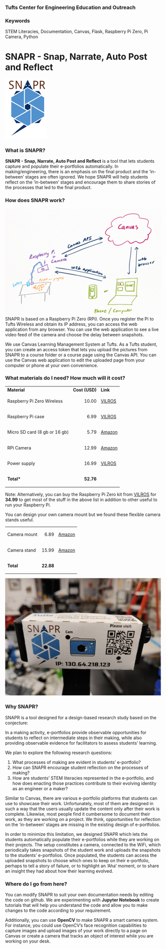 ### Tufts Center for Engineering Education and Outreach

### Keywords

STEM Literacies, Documentation, Canvas, Flask, Raspberry Pi Zero, Pi Camera, Python

# SNAPR - Snap, Narrate, Auto Post and Reflect
![SNAPR logo](images/SNAPR-details0.png )

### What is SNAPR? 

**SNAPR - Snap, Narrate, Auto Post and Reflect** is a tool that lets students capture and populate their e-portfolios automatically. In making/engineering, there is an emphasis on the final product and the ‘in-between’ stages are often ignored. We hope SNAPR will help students reflect on the ‘in-between’ stages and encourage them to share stories of the processes that led to the final product. 


### How does SNAPR work?
![How it works](images/SNAPR-details1.png)
SNAPR is based on a Raspberry Pi Zero (RPi). Once you register the Pi to Tufts Wireless and obtain its IP address, you can access the web application from any browser. You can use the web application to see a live video feed of the camera and choose the delay between snapshots. 

We use Canvas Learning Management System at Tufts. As a Tufts student, you can create an access token that lets you upload the pictures from SNAPR to a course folder or a course page using the Canvas API. You can use the Canvas web application to edit the uploaded page from your computer or phone at your own convenience. 

### What materials do I need? How much will it cost?

<table>
  <tr>
   <td><strong>Material</strong>
   </td>
   <td><strong>Cost (USD)</strong>
   </td>
   <td><strong>Link</strong>
   </td>
  </tr>
  <tr>
   <td>Raspberry Pi Zero Wireless
   </td>
   <td><p style="text-align: right">
10.00</p>

   </td>
   <td><a href="https://vilros.com/collections/raspberry-pi-boards/products/raspberry-pi-zero-w">VILROS</a>
   </td>
  </tr>
  <tr>
   <td>Raspberry Pi case
   </td>
   <td><p style="text-align: right">
6.99</p>

   </td>
   <td><a href="https://vilros.com/collections/raspberry-pi-accessories/products/raspberry-pi-zero-2-piece-snap-together-case">VILROS</a>
   </td>
  </tr>
  <tr>
   <td>Micro SD card (8 gb or 16 gb)
   </td>
   <td><p style="text-align: right">
5.79</p>

   </td>
   <td><a href="https://www.amazon.com/Sandisk-Ultra-Micro-UHS-I-Adapter/dp/B073K14CVB/ref=sr_1_2?keywords=micro+sd+card+sandisk+16gb&qid=1575729126&sr=8-2">Amazon</a>
   </td>
  </tr>
  <tr>
   <td>RPi Camera
   </td>
   <td><p style="text-align: right">
12.99</p>

   </td>
   <td><a href="https://www.amazon.com/Arducam-Megapixels-Sensor-OV5647-Raspberry/dp/B012V1HEP4/ref=sr_1_1_sspa?keywords=rpi+camera&qid=1575729200&sr=8-1-spons&psc=1&spLa=ZW5jcnlwdGVkUXVhbGlmaWVyPUFRQVpHWVBVNVJEMjYmZW5jcnlwdGVkSWQ9QTAyNDcwMzBCWFRPMlNTSzNHRDImZW5jcnlwdGVkQWRJZD1BMDM2NDgwMjJVRVhQNlNLRTY1R1Mmd2lkZ2V0TmFtZT1zcF9hdGYmYWN0aW9uPWNsaWNrUmVkaXJlY3QmZG9Ob3RMb2dDbGljaz10cnVl">Amazon</a>
   </td>
  </tr>
  <tr>
   <td>Power supply 
   </td>
   <td><p style="text-align: right">
16.99</p>

   </td>
   <td><a href="https://vilros.com/collections/raspberry-pi-accessories/products/vilros-usb-c-5v-3a-power-supply-with-switch-designed-for-pi-4">VILROS</a>
   </td>
  </tr>
  <tr>
   <td><strong>Total*</strong>
   </td>
   <td><p style="text-align: right">
<strong>52.76</strong></p>

   </td>
   <td>
   </td>
  </tr>
</table>

Note: Alternatively, you can buy the Raspberry Pi Zero kit from [VILROS](https://vilros.com/products/raspberry-pi-zero-w-complete-kit-black) for **34.99** to get most of the stuff in the above list in addition to other useful to run your Raspberry Pi. 

You can design your own camera mount but we found these flexible camera stands useful. 

<table>
  <tr>
   <td>Camera mount
   </td>
   <td><p style="text-align: right">
6.89</p>

   </td>
   <td><a href="https://www.amazon.com/AILUN-Rotatable-Adjustable-Compatible-Camcorder/dp/B072KNBV21/ref=sxin_0_ac_d_rm?ac_md=0-0-cGhvbmUgY2FtZXJhIG1vdW50-ac_d_rm&keywords=phone+camera+mount&pd_rd_i=B072KNBV21&pd_rd_r=0889507c-e14b-4d81-8cca-31ccc2cd01ff&pd_rd_w=AqQvK&pd_rd_wg=tRmff&pf_rd_p=e2f20af2-9651-42af-9a45-89425d5bae34&pf_rd_r=0367C05Y13CYQWH6K1BP&psc=1&qid=1575729424">Amazon</a>
   </td>
  </tr>
  <tr>
   <td>Camera stand
   </td>
   <td><p style="text-align: right">
15.99</p>

   </td>
   <td><a href="https://www.amazon.com/Inch-Webcam-Stand-Gooseneck-Pipishell/dp/B07ZH78VDM/ref=sr_1_22?keywords=flexible+gopro+mount&qid=1575729829&s=electronics&sr=1-22">Amazon</a>
   </td>
  </tr>
  <tr>
   <td><strong>Total</strong>
   </td>
   <td><p style="text-align: right">
<strong>22.88</strong></p>

   </td>
   <td>
   </td>
  </tr>
</table>

![How it works](images/SNAPR-details2.jpg)
### Why SNAPR?

SNAPR is a tool designed for a design-based research study based on the conjecture: 

In a making activity, e-portfolios provide observable opportunities for students to reflect on intermediate steps in their making, while also providing observable evidence for facilitators to assess students’ learning. 

We plan to explore the following research questions: 

1. What processes of making are evident in students’ e-portfolio? 
2. How can SNAPR encourage student reflection on the processes of making? 
3. How are students’ STEM literacies represented in the e-portfolio, and how does enacting those practices contribute to their evolving identity as an engineer or a maker?

Similar to Canvas, there are various e-portfolio platforms  that students can use to showcase their work. Unfortunately, most of them are designed in such a way that the users usually update the content only after their work is complete. Likewise, most people find it cumbersome to document their work, as they are working on a project. We think, opportunities for reflection on the ‘in-between’ stages are missing in the existing design of e-portfolios. 

In order to minimize this limitation, we designed SNAPR which lets the students automatically populate their e-portfolios while they are working on their projects. The setup constitutes a camera, connected to the WiFi, which periodically takes snapshots of the student work and uploads the snapshots to the students’ e-portfolios. Once populated, the students can access the uploaded snapshots to choose which ones to keep on their e-portfolio, perhaps to tell a story of failure, or to highlight an ‘Aha’ moment, or to share an insight they had about how their learning evolved. 


### Where do I go from here?

You can modify SNAPR to suit your own documentation needs by editing the code on github. We are experimenting with **Jupyter Notebook** to create tutorials that will help you understand the code and allow you to make changes to the code according to your requirement. 

Additionally, you can use **OpenCV** to make SNAPR a smart camera system. For instance, you could use OpenCV’s face recognition capabilities to capture images and upload images of your work directly to a page on Canvas or create a camera that tracks an object of interest while you are working on your desk.  

